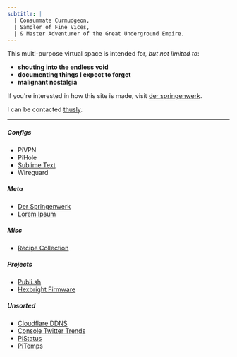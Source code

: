 ```yaml
---
subtitle: |
  | Consummate Curmudgeon,
  | Sampler of Fine Vices,
  | & Master Adventurer of the Great Underground Empire.
---
```


This multi-purpose virtual space is intended for, *but not limited to*:

- **shouting into the endless void**
- **documenting things I expect to forget**
- **malignant nostalgia**

If you're interested in how this site is made, visit [der springenwerk](/meta/der-springenwerk.html).

I can be contacted [thusly](mailto:jeremy@01001010.net?subject=Hi!).

---

##### Configs
- PiVPN
- PiHole
- [Sublime Text](/conf/sublime-text.html)
- Wireguard

##### Meta
- [Der Springenwerk](/meta/der-springenwerk.html)
- [Lorem Ipsum](/meta/lorem-ipsum.html)

##### Misc
- [Recipe Collection](/misc/recipes.html)


##### Projects
- [Publi.sh](https://www.github.com/subcurmudgeon/publi.sh)
- [Hexbright Firmware](https://www.github.com/subcurmudgeon/hexbright-firmware)

##### Unsorted
- [Cloudflare DDNS](/unsorted/cloudflare-ddns.html)
- [Console Twitter Trends](/unsorted/twittertrends.html)
- [PiStatus](/unsorted/pistatus.html)
- [PiTemps](/unsorted/pitemps.html)